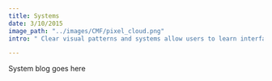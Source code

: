 ```yaml
---
title: Systems  
date: 3/10/2015  
image_path: "../images/CMF/pixel_cloud.png"   
intro: " Clear visual patterns and systems allow users to learn interfaces quickly and gives development teams a foundation to work from"

---
```


System blog goes here